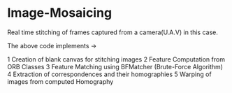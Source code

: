 # Image-Mosaicing
Real time stitching of frames captured from a camera(U.A.V) in this case.

The above code implements ->

1 Creation of blank canvas for stitching images
2 Feature Computation from ORB Classes
3 Feature Matching using BFMatcher (Brute-Force Algorithm)
4 Extraction of correspondences and their homographies
5 Warping of images from computed Homography
